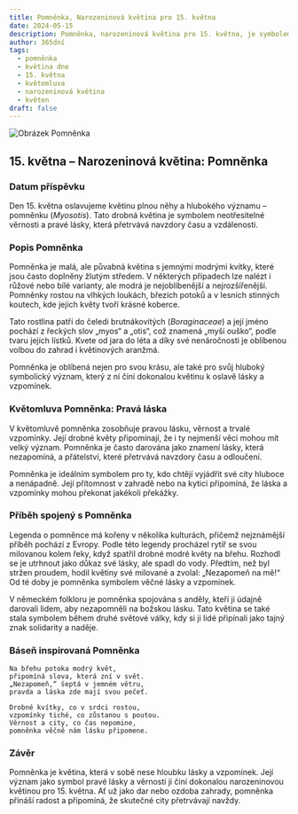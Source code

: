 ```yaml
---
title: Pomněnka, Narozeninová květina pro 15. května
date: 2024-05-15
description: Pomněnka, narozeninová květina pro 15. května, je symbolem Pravá láska. Objevte její jedinečný význam, fascinující příběhy a poezii, která oslavuje její krásu.
author: 365dní
tags:
  - pomněnka
  - květina dne
  - 15. května
  - květomluva
  - narozeninová květina
  - květen
draft: false
---
```


![Obrázek Pomněnka](https://cdn.pixabay.com/photo/2020/05/11/18/59/nots-5159760_640.jpg#center)

## 15. května – Narozeninová květina: Pomněnka

### Datum příspěvku

Den 15. května oslavujeme květinu plnou něhy a hlubokého významu – pomněnku (_Myosotis_). Tato drobná květina je symbolem neotřesitelné věrnosti a pravé lásky, která přetrvává navzdory času a vzdálenosti.

### Popis Pomněnka

Pomněnka je malá, ale půvabná květina s jemnými modrými kvítky, které jsou často doplněny žlutým středem. V některých případech lze nalézt i růžové nebo bílé varianty, ale modrá je nejoblíbenější a nejrozšířenější. Pomněnky rostou na vlhkých loukách, březích potoků a v lesních stinných koutech, kde jejich květy tvoří krásné koberce.

Tato rostlina patří do čeledi brutnákovitých (_Boraginaceae_) a její jméno pochází z řeckých slov „myos“ a „otis“, což znamená „myší ouško“, podle tvaru jejích lístků. Kvete od jara do léta a díky své nenáročnosti je oblíbenou volbou do zahrad i květinových aranžmá.

Pomněnka je oblíbená nejen pro svou krásu, ale také pro svůj hluboký symbolický význam, který z ní činí dokonalou květinu k oslavě lásky a vzpomínek.

### Květomluva Pomněnka: Pravá láska

V květomluvě pomněnka zosobňuje pravou lásku, věrnost a trvalé vzpomínky. Její drobné květy připomínají, že i ty nejmenší věci mohou mít velký význam. Pomněnka je často darována jako znamení lásky, která nezapomíná, a přátelství, které přetrvává navzdory času a odloučení.

Pomněnka je ideálním symbolem pro ty, kdo chtějí vyjádřit své city hluboce a nenápadně. Její přítomnost v zahradě nebo na kytici připomíná, že láska a vzpomínky mohou překonat jakékoli překážky.

### Příběh spojený s Pomněnka

Legenda o pomněnce má kořeny v několika kulturách, přičemž nejznámější příběh pochází z Evropy. Podle této legendy procházel rytíř se svou milovanou kolem řeky, když spatřil drobné modré květy na břehu. Rozhodl se je utrhnout jako důkaz své lásky, ale spadl do vody. Předtím, než byl stržen proudem, hodil květiny své milované a zvolal: „Nezapomeň na mě!“ Od té doby je pomněnka symbolem věčné lásky a vzpomínek.

V německém folkloru je pomněnka spojována s anděly, kteří ji údajně darovali lidem, aby nezapomněli na božskou lásku. Tato květina se také stala symbolem během druhé světové války, kdy si ji lidé připínali jako tajný znak solidarity a naděje.

### Báseň inspirovaná Pomněnka

```
Na břehu potoka modrý květ,  
připomíná slova, která zní v svět.  
„Nezapomeň,“ šeptá v jemném větru,  
pravda a láska zde mají svou pečeť.

Drobné kvítky, co v srdci rostou,  
vzpomínky tiché, co zůstanou s poutou.  
Věrnost a city, co čas nepomine,  
pomněnka věčně nám lásku připomene.  
```

### Závěr

Pomněnka je květina, která v sobě nese hloubku lásky a vzpomínek. Její význam jako symbol pravé lásky a věrnosti ji činí dokonalou narozeninovou květinou pro 15. května. Ať už jako dar nebo ozdoba zahrady, pomněnka přináší radost a připomíná, že skutečné city přetrvávají navždy.